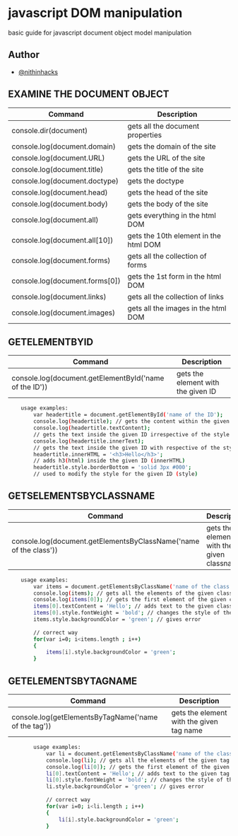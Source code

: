 
# javascript DOM manipulation

basic guide for javascript document object model manipulation


## Author

- [@nithinhacks](https://github.com/nithinhacks)


  
## EXAMINE THE DOCUMENT OBJECT

| Command | Description |
| --- | --- |
| console.dir(document) | gets all the document properties |
| console.log(document.domain) | gets the domain of the site |
| console.log(document.URL) | gets the URL of the site |
| console.log(document.title) | gets the title of the site |
| console.log(document.doctype) | gets the doctype |
| console.log(document.head) | gets the head of the site |
| console.log(document.body) | gets the body of the site |
| console.log(document.all) | gets everything in the html DOM |
| console.log(document.all[10]) | gets the 10th element in the html DOM |
| console.log(document.forms) | gets all the collection of forms |
| console.log(document.forms[0]) | gets the 1st form in the html DOM |
| console.log(document.links) | gets all the collection of links |
| console.log(document.images) | gets all the images in the html DOM |


## GETELEMENTBYID

| Command | Description |
| --- | --- |
| console.log(document.getElementById('name of the ID')) | gets the element with the given ID |

```bash
    usage examples:
        var headertitle = document.getElementById('name of the ID');
        console.log(headertitle); // gets the content within the given ID
        console.log(headertitle.textContent); 
        // gets the text inside the given ID irrespective of the style applied (textContent)
        console.log(headertitle.innerText); 
        // gets the text inside the given ID with respective of the style applied (innerText)
        headertitle.innerHTML = '<h3>Hello</h3>';
        // adds h3(html) inside the given ID (innerHTML)
        headertitle.style.borderBottom = 'solid 3px #000';
        // used to modify the style for the given ID (style)
```

## GETSELEMENTSBYCLASSNAME

| Command | Description |
| --- | --- |
| console.log(document.getElementsByClassName('name of the class')) | gets the element with the given classname |

```bash
    usage examples:
        var items = document.getElementsByClassName('name of the class');
        console.log(items); // gets all the elements of the given class
        console.log(items[0]); // gets the first element of the given class
        items[0].textContent = 'Hello'; // adds text to the given class
        items[0].style.fontWeight = 'bold'; // changes the style of the given class
        items.style.backgroundColor = 'green'; // gives error
        
        // correct way 
        for(var i=0; i<items.length ; i++)
        {
            items[i].style.backgroundColor = 'green';
        }
```

## GETELEMENTSBYTAGNAME

| Command | Description |
| --- | --- |
| console.log(getElementsByTagName('name of the tag')) | gets the element with the given tag name |


```bash
        usage examples:
            var li = document.getElementsByClassName('name of the class');
            console.log(li); // gets all the elements of the given tag
            console.log(li[0]); // gets the first element of the given tag
            li[0].textContent = 'Hello'; // adds text to the given tag
            li[0].style.fontWeight = 'bold'; // changes the style of the given tag
            li.style.backgroundColor = 'green'; // gives error
            
            // correct way 
            for(var i=0; i<li.length ; i++)
            {
                li[i].style.backgroundColor = 'green';
            }
```